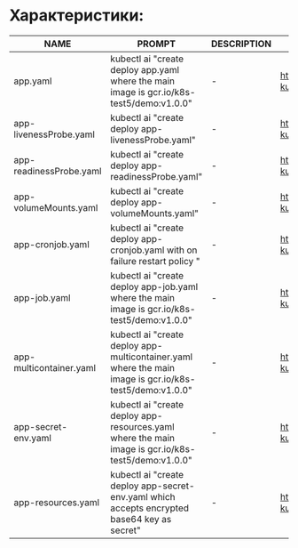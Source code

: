 # Характеристики:
| NAME                                        | PROMPT                                                    | DESCRIPTION                                                         | EXAMPLE                                                                              |
|---------------------------------------------|-----------------------------------------------------------|---------------------------------------------------------------------|--------------------------------------------------------------------------------------|
| app.yaml                                    | kubectl ai "create deploy app.yaml where the main image is gcr.io/k8s-test5/demo:v1.0.0"                  | -                                                                 |  https://raw.githubusercontent.com/gidra39/openai-kubectl/main/yaml/app.yaml                                  |
| app-livenessProbe.yaml                      | kubectl ai "create deploy app-livenessProbe.yaml"                                                         | -                                                                  | https://raw.githubusercontent.com/gidra39/openai-kubectl/main/yaml/app-livenessProbe.yaml                                                                                    | 
| app-readinessProbe.yaml                     | kubectl ai "create deploy app-readinessProbe.yaml"                                                        | -                                                                  | https://raw.githubusercontent.com/gidra39/openai-kubectl/main/yaml/app-readinessProbe.yaml                                                                                    |
| app-volumeMounts.yaml                       | kubectl ai "create deploy app-volumeMounts.yaml"                                                          | -                                                                  | https://raw.githubusercontent.com/gidra39/openai-kubectl/main/yaml/app-volumeMounts.yaml                                                                                    | 
| app-cronjob.yaml                            | kubectl ai "create deploy app-cronjob.yaml with on failure restart policy "                               | -                                                                  | https://raw.githubusercontent.com/gidra39/openai-kubectl/main/yaml/app-cronjob.yaml                                                                                    | 
| app-job.yaml                                | kubectl ai "create deploy app-job.yaml where the main image is gcr.io/k8s-test5/demo:v1.0.0"              | -                                                                  | https://raw.githubusercontent.com/gidra39/openai-kubectl/main/yaml/app-job.yaml                                                                                    | 
| app-multicontainer.yaml                     | kubectl ai "create deploy app-multicontainer.yaml where the main image is gcr.io/k8s-test5/demo:v1.0.0"   | -                                                                    | https://raw.githubusercontent.com/gidra39/openai-kubectl/main/yaml/app-multicontainer.yaml       
| app-secret-env.yaml                         | kubectl ai "create deploy app-resources.yaml where the main image is gcr.io/k8s-test5/demo:v1.0.0"        | -                                                                    | https://raw.githubusercontent.com/gidra39/openai-kubectl/main/yaml/app-resources.yaml
| app-resources.yaml                          | kubectl ai "create deploy app-secret-env.yaml which accepts encrypted base64 key as secret"       | -                                                                   | https://raw.githubusercontent.com/gidra39/openai-kubectl/main/yaml/app-secret-env.yaml |   
